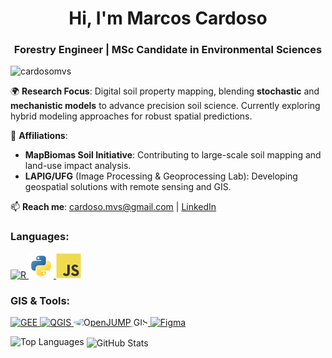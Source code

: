 <h1 align="center">Hi, I'm Marcos Cardoso</h1>
<h3 align="center">Forestry Engineer | MSc Candidate in Environmental Sciences</h3>

<p align="left"> 
  <img src="https://komarev.com/ghpvc/?username=cardosomvs&label=Profile%20views&color=0e75b6&style=flat" alt="cardosomvs" /> 
</p>

🌍 **Research Focus**: Digital soil property mapping, blending **stochastic** and **mechanistic models** to advance precision soil science. Currently exploring hybrid modeling approaches for robust spatial predictions.  

🔬 **Affiliations**:  
- **MapBiomas Soil Initiative**: Contributing to large-scale soil mapping and land-use impact analysis.  
- **LAPIG/UFG** (Image Processing & Geoprocessing Lab): Developing geospatial solutions with remote sensing and GIS.  

📫 **Reach me**: [cardoso.mvs@gmail.com](mailto:cardoso.mvs@gmail.com) | <a href="https://linkedin.com/in/marcos-vinicius-souza-cardoso" target="blank">LinkedIn</a>  

<h3 align="left">Languages:</h3>
<p align="left"> 
  <a href="https://www.r-project.org/" target="_blank" rel="noreferrer">
    <img src="https://cdn.iconscout.com/icon/free/png-256/free-r-projekt-3521663-2945107.png?f=webp" alt="R" width="40" height="40" />
  </a>
  <a href="https://www.python.org" target="_blank" rel="noreferrer">
    <img src="https://raw.githubusercontent.com/devicons/devicon/master/icons/python/python-original.svg" alt="Python" width="40" height="40" />
  </a>
  <a href="https://developer.mozilla.org/en-US/docs/Web/JavaScript" target="_blank" rel="noreferrer">
    <img src="https://raw.githubusercontent.com/devicons/devicon/master/icons/javascript/javascript-original.svg" alt="JavaScript" width="40" height="40" />
  </a>
</p>

<h3 align="left">GIS & Tools:</h3>
<p align="left"> 
  <a href="[https://qgis.org](https://earthengine.google.com/)" target="_blank" rel="noreferrer">
    <img src="https://ensinamentossa.com.br/wp-content/uploads/2022/12/earth-engine-logo.png" alt="GEE" width="40" height="40" />
  </a>
  <a href="https://qgis.org" target="_blank" rel="noreferrer">
    <img src="https://www.vectorlogo.zone/logos/qgis/qgis-icon.svg" alt="QGIS" width="40" height="40" />
  </a>
  <a href="https://openjump.org" target="_blank" rel="noreferrer">
    <img src="https://live.osgeo.org/_images/logo_openjump.png" alt="OpenJUMP GIS" width="40" height="40" style="border-radius: 50%;" />
  </a>
  <a href="https://www.figma.com/" target="_blank" rel="noreferrer">
    <img src="https://www.vectorlogo.zone/logos/figma/figma-icon.svg" alt="Figma" width="40" height="40" />
  </a>
  <!-- Add more tools like GDAL, Google Earth Engine, etc. here -->
</p>

<!-- GitHub Stats -->
<p><img align="left" src="https://github-readme-stats.vercel.app/api/top-langs?username=cardosomvs&show_icons=true&locale=en&layout=compact" alt="Top Languages" /></p>
<p>&nbsp;<img align="center" src="https://github-readme-stats.vercel.app/api?username=cardosomvs&show_icons=true&locale=en" alt="GitHub Stats" /></p>
